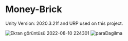 # Money-Brick
Unity Version: 2020.3.21f and URP used on this project.


![Ekran görüntüsü 2022-08-10 224301](https://user-images.githubusercontent.com/64322071/184503450-8931ce57-344d-49b6-9d51-6f4f0b2660e5.png)
![paraDagilma](https://user-images.githubusercontent.com/64322071/184503422-aeaec086-b1c2-4a9a-888c-e34dff8de6bd.png)

